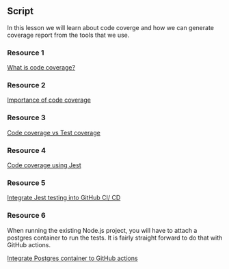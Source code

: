 ## Script

In this lesson we will learn about code coverge and how we can generate coverage report from the tools that we use.

### Resource 1

[What is code coverage?](https://www.atlassian.com/continuous-delivery/software-testing/code-coverage)

### Resource 2

[Importance of code coverage](https://blog.mergify.com/code-coverage-everything-you-need-to-know/)

### Resource 3

[Code coverage vs Test coverage](https://www.browserstack.com/guide/code-coverage-vs-test-coverage)

### Resource 4

[Code coverage using Jest](https://www.valentinog.com/blog/jest-coverage/)

### Resource 5

[Integrate Jest testing into GitHub CI/ CD](https://medium.com/@trevorjperez1/add-jest-to-your-ci-cd-pipeline-with-github-actions-b369c0079173)

### Resource 6

When running the existing Node.js project, you will have to attach a postgres container to run the tests. It is fairly straight forward to do that with GitHub actions.

[Integrate Postgres container to GitHub actions](https://docs.github.com/en/actions/using-containerized-services/creating-postgresql-service-containers#running-jobs-directly-on-the-runner-machine)

